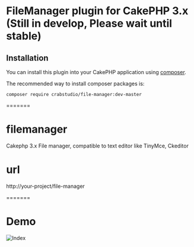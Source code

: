 # FileManager plugin for CakePHP 3.x (Still in develop, Please wait until stable)

## Installation

You can install this plugin into your CakePHP application using [composer](http://getcomposer.org).

The recommended way to install composer packages is:

```
composer require crabstudio/file-manager:dev-master
```
=======
# filemanager
Cakephp 3.x File manager, compatible to text editor like TinyMce, Ckeditor

# url
http://your-project/file-manager

=======
# Demo
![Index](http://i.imgur.com/rJVIzP2.png)
